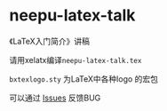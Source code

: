# neepu-latex-talk
《LaTeX入门简介》讲稿

请用xelatx编译`neepu-latex-talk.tex`

`bxtexlogo.sty` 为LaTeX中各种logo 的宏包

可以通过 [Issues](https://github.com/Neiou8/neepu-latex-talk/issues) 反馈BUG

